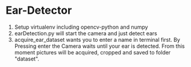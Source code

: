 # Ear-Detector

1. Setup virtualenv including opencv-python and numpy 
2. earDetection.py will start the camera and just detect ears
3. acquire_ear_dataset wants you to enter a name in terminal first.
    By Pressing enter the Camera waits until your ear is detected.
    From this moment pictures will be acquired, cropped and saved
    to folder "dataset". 

